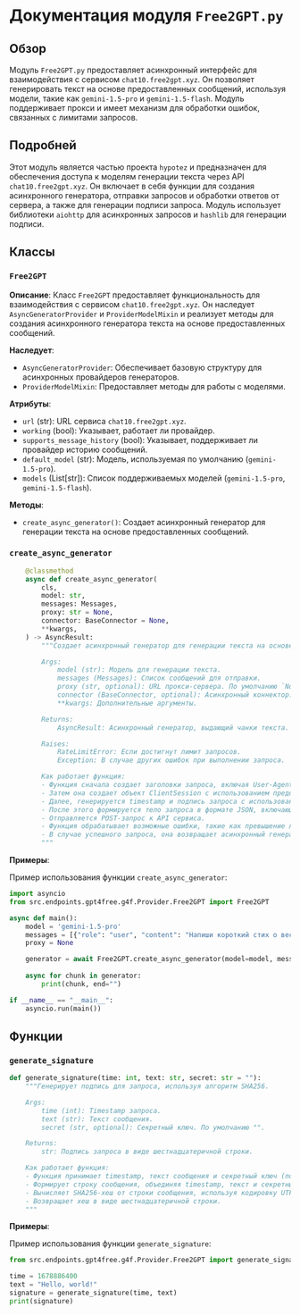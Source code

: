 # Документация модуля `Free2GPT.py`

## Обзор

Модуль `Free2GPT.py` предоставляет асинхронный интерфейс для взаимодействия с сервисом `chat10.free2gpt.xyz`. Он позволяет генерировать текст на основе предоставленных сообщений, используя модели, такие как `gemini-1.5-pro` и `gemini-1.5-flash`. Модуль поддерживает прокси и имеет механизм для обработки ошибок, связанных с лимитами запросов.

## Подробней

Этот модуль является частью проекта `hypotez` и предназначен для обеспечения доступа к моделям генерации текста через API `chat10.free2gpt.xyz`. Он включает в себя функции для создания асинхронного генератора, отправки запросов и обработки ответов от сервера, а также для генерации подписи запроса. Модуль использует библиотеки `aiohttp` для асинхронных запросов и `hashlib` для генерации подписи.

## Классы

### `Free2GPT`

**Описание**: Класс `Free2GPT` предоставляет функциональность для взаимодействия с сервисом `chat10.free2gpt.xyz`. Он наследует `AsyncGeneratorProvider` и `ProviderModelMixin` и реализует методы для создания асинхронного генератора текста на основе предоставленных сообщений.

**Наследует**:
- `AsyncGeneratorProvider`: Обеспечивает базовую структуру для асинхронных провайдеров генераторов.
- `ProviderModelMixin`: Предоставляет методы для работы с моделями.

**Атрибуты**:
- `url` (str): URL сервиса `chat10.free2gpt.xyz`.
- `working` (bool): Указывает, работает ли провайдер.
- `supports_message_history` (bool): Указывает, поддерживает ли провайдер историю сообщений.
- `default_model` (str): Модель, используемая по умолчанию (`gemini-1.5-pro`).
- `models` (List[str]): Список поддерживаемых моделей (`gemini-1.5-pro`, `gemini-1.5-flash`).

**Методы**:
- `create_async_generator()`: Создает асинхронный генератор для генерации текста на основе предоставленных сообщений.

### `create_async_generator`

```python
    @classmethod
    async def create_async_generator(
        cls,
        model: str,
        messages: Messages,
        proxy: str = None,
        connector: BaseConnector = None,
        **kwargs,
    ) -> AsyncResult:
        """Создает асинхронный генератор для генерации текста на основе предоставленных сообщений.

        Args:
            model (str): Модель для генерации текста.
            messages (Messages): Список сообщений для отправки.
            proxy (str, optional): URL прокси-сервера. По умолчанию `None`.
            connector (BaseConnector, optional): Асинхронный коннектор. По умолчанию `None`.
            **kwargs: Дополнительные аргументы.

        Returns:
            AsyncResult: Асинхронный генератор, выдающий чанки текста.

        Raises:
            RateLimitError: Если достигнут лимит запросов.
            Exception: В случае других ошибок при выполнении запроса.

        Как работает функция:
        - Функция сначала создает заголовки запроса, включая User-Agent, Accept и Content-Type.
        - Затем она создает объект ClientSession с использованием предоставленного коннектора и заголовков.
        - Далее, генерируется timestamp и подпись запроса с использованием функции generate_signature.
        - После этого формируется тело запроса в формате JSON, включающее сообщения, timestamp и подпись.
        - Отправляется POST-запрос к API сервиса.
        - Функция обрабатывает возможные ошибки, такие как превышение лимита запросов (RateLimitError).
        - В случае успешного запроса, она возвращает асинхронный генератор, который выдает чанки текста из ответа сервера.
        """
```

**Примеры**:

Пример использования функции `create_async_generator`:

```python
import asyncio
from src.endpoints.gpt4free.g4f.Provider.Free2GPT import Free2GPT

async def main():
    model = 'gemini-1.5-pro'
    messages = [{"role": "user", "content": "Напиши короткий стих о весне."}]
    proxy = None

    generator = await Free2GPT.create_async_generator(model=model, messages=messages, proxy=proxy)
    
    async for chunk in generator:
        print(chunk, end="")

if __name__ == "__main__":
    asyncio.run(main())
```

## Функции

### `generate_signature`

```python
def generate_signature(time: int, text: str, secret: str = ""):
    """Генерирует подпись для запроса, используя алгоритм SHA256.

    Args:
        time (int): Timestamp запроса.
        text (str): Текст сообщения.
        secret (str, optional): Секретный ключ. По умолчанию "".

    Returns:
        str: Подпись запроса в виде шестнадцатеричной строки.

    Как работает функция:
    - Функция принимает timestamp, текст сообщения и секретный ключ (по умолчанию пустой).
    - Формирует строку сообщения, объединяя timestamp, текст и секретный ключ через двоеточие.
    - Вычисляет SHA256-хеш от строки сообщения, используя кодировку UTF-8.
    - Возвращает хеш в виде шестнадцатеричной строки.
    """
```

**Примеры**:

Пример использования функции `generate_signature`:

```python
from src.endpoints.gpt4free.g4f.Provider.Free2GPT import generate_signature

time = 1678886400
text = "Hello, world!"
signature = generate_signature(time, text)
print(signature)